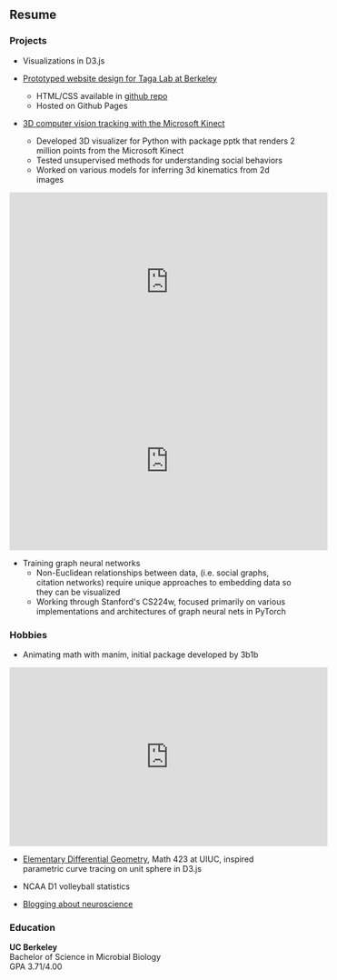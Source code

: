 <link rel="shortcut icon" type="image/png" href="{{ "/assets/favicon.png" | prepend: site.baseurl }}" >

## Resume

### Projects

- Visualizations in D3.js

<script src="https://cdnjs.cloudflare.com/ajax/libs/d3/3.5.17/d3.min.js"></script>

<div class="bar-chart"></div>

<script type="text/javascript">

  var n = 10,
    random = function() { return Math.floor(Math.random() * 100); },
    data = d3.range(n).map(random); 

var barChart = {
  init: function() {
    this.height = 315;
    this.width = 560;
    this.padding = 20;
    this.el = ".bar-chart"; 

    barWidth = Math.floor((this.width - (this.padding * (data.length - 1))) / data.length);
    barHeight = this.height - 20;

    this.svg = d3.select(this.el).insert('svg', ':first-child')
      .attr('width', this.width)
      .attr("height", this.height);
    
    this.draw();
  },
    draw: function() {
    this.meters = this.svg
      .append("g")
        .attr("class", "meter")
        .selectAll("rect")
          .data(data)
          .enter()
          .append('g')
            .attr("class", "bar");

    this.drawBar().attr("class", "background").attr("y", 0).attr("height", barHeight);
    this.drawBar().attr("class", "foreground").attr("y", barHeight).attr("height", 0);
  },

    drawBar: function () {
    var self = this;

    return this.meters.append("rect")
      .attr("x", function (d, i) {
        return i * (barWidth + self.padding);
      })
      .attr("width", barWidth);
  }
}

barChart.init();

</script>

- [Prototyped website design for Taga Lab at Berkeley](https://chaconine.github.io/research.html)
    - HTML/CSS available in [github repo](https://github.com/Chaconine/TagaLabWebsite)
    - Hosted on Github Pages

- [3D computer vision tracking with the Microsoft Kinect](https://github.com/Chaconine/Depth-tracking)
    - Developed 3D visualizer for Python with package pptk that renders 2 million points from the Microsoft Kinect
    - Tested unsupervised methods for understanding social behaviors
    - Worked on various models for inferring 3d kinematics from 2d images

<iframe width="560" height="315" src="https://www.youtube.com/embed/pSL2Q0v8fgA" title="YouTube video player" frameborder="0" allow="accelerometer; autoplay; clipboard-write; encrypted-media; gyroscope; picture-in-picture" allowfullscreen></iframe>


<iframe width="560" height="315" src="https://www.youtube.com/embed/Ib26lk4dvck" title="YouTube video player" frameborder="0" allow="accelerometer; autoplay; clipboard-write; encrypted-media; gyroscope; picture-in-picture" allowfullscreen></iframe>

- Training graph neural networks 
    - Non-Euclidean relationships between data, (i.e. social graphs, citation networks) require unique approaches to embedding data so they can be visualized 
    - Working through Stanford's CS224w, focused primarily on various implementations and architectures of graph neural nets in PyTorch

### Hobbies

- Animating math with manim, initial package developed by 3b1b

<iframe width="560" height="315" src="https://www.youtube.com/embed/QMzvg8Z4-fc" title="YouTube video player" frameborder="0" allow="accelerometer; autoplay; clipboard-write; encrypted-media; gyroscope; picture-in-picture" allowfullscreen></iframe>

- [Elementary Differential Geometry](https://netmath.illinois.edu/college/math-423), Math 423 at UIUC, inspired parametric curve tracing on unit sphere in D3.js

- NCAA D1 volleyball statistics

<div class="viz"></div>

<script>
// data describing the standings for the 2007 f1 championship
const championship = [
  {
    name: 'Kimi Räikkönen',
    points: 110,
  },
  {
    name: 'Lewis Hamilton',
    points: 109,
  },
  {
    name: 'Fernando Alonso',
    points: 109,
  },
  {
    name: 'Felipe Massa',
    points: 94,
  },
  {
    name: 'Nick Heidfeld',
    points: 61,
  },
  {
    name: 'Robert Kubica',
    points: 39,
  },
  {
    name: 'Heikki Kovalainen',
    points: 30,
  },
  {
    name: 'Giancarlo Fisichella',
    points: 21,
  },
  {
    name: 'Nico Rosberg',
    points: 20,
  },
  {
    name: 'David Coulthard',
    points: 14,
  },
  {
    name: 'Alexander Wurz',
    points: 13,
  },
  {
    name: 'Mark Webber',
    points: 10,
  },
  {
    name: 'Jarno Trulli',
    points: 8,
  },
  {
    name: 'Sebastian Vettel',
    points: 6,
  },
  {
    name: 'Jenson Button',
    points: 6,
  },
  {
    name: 'Ralf Schumacher',
    points: 5,
  },
  {
    name: 'Takuma Sato',
    points: 4,
  },
  {
    name: 'Vitantonio Liuzzi',
    points: 3,
  },
  {
    name: 'Adrian Sutil',
    points: 1,
  },
  {
    name: 'Rubens Barrichello',
    points: 0,
  },
  {
    name: 'Scott Speed',
    points: 0,
  },
  {
    name: 'Kazuki Nakajima',
    points: 0,
  },
  {
    name: 'Anthony Davidson',
    points: 0,
  },
  {
    name: 'Sakon Yamamoto',
    points: 0,
  },
  {
    name: 'Christijan Albers',
    points: 0,
  },
  {
    name: 'Markus Winkelhock',
    points: 0,
  },
];

// data describing the standings for the f1 drivers who scored at least a point
// this to reduce the visual burden introduced by too many data points
const data = championship.filter(({ points }) => points > 0);

// target the prescribed root node and add an svg element
const margin = {
  top: 20,
  right: 20,
  bottom: 20,
  left: 100, // add more white space on the left side of the visualization to display the names
};

const width = 800 - (margin.left + margin.right);
const height = 550 - (margin.top + margin.bottom);

const svg = d3
  .select('.viz')
  .append('svg')
  .attr('viewBox', `0 0 ${width + (margin.left + margin.right)} ${height + (margin.top + margin.bottom)}`)
  .attr('width', width)
  .attr('height', height);

const group = svg
  .append('g')
  .attr('transform', `translate(${margin.left} ${margin.top})`);

// describe a quantitative scale for the x axis, for the racers' points
const xScale = d3
  .scaleLinear()
  .domain([0, d3.max(data, ({ points }) => points)])
  .range([0, width]);

// describe a qualitative scale for the y axis, for the racers' names
const yScale = d3
  .scaleBand()
  .domain(data.map(({ name }) => name))
  .range([0, height])
  // padding allows to separate the shapes making use of the scale and the value returned by the yScale.bandwidth() function
  // 0.2 means 20% is dedicated to white space around the band
  .padding(0.2);

// add axes describing the values
const xAxis = d3
  .axisBottom(xScale);

const yAxis = d3
  .axisLeft(yScale);

group
  .append('g')
  .attr('transform', `translate(0 ${height})`)
  .call(xAxis);

group
  .append('g')
  .call(yAxis);

// include a group element for each data point, to nest connected elements
const groups = group
  .selectAll('g.group')
  .data(data, ({ name }) => name)
  .enter()
  .append('g')
  .attr('class', 'group')
  // translate the group vertically according to the y scale
  .attr('transform', ({ name }) => `translate(0 ${yScale(name)})`);

// for each data point add a rectangle describing the points awarded to the respective racer
groups
  .append('rect')
  .attr('x', 0)
  .attr('y', 0)
  .attr('width', ({ points }) => xScale(points))
  .attr('height', yScale.bandwidth());
</script>

- [Blogging about neuroscience](https://sonichedgehogs.com/)


### Education
**UC Berkeley**<br/>
Bachelor of Science in Microbial Biology<br/>
GPA 3.71/4.00<br/>


